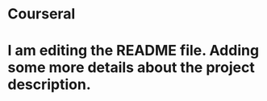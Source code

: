 # Courseral
# I am editing the README file. Adding some more details about the project description.

